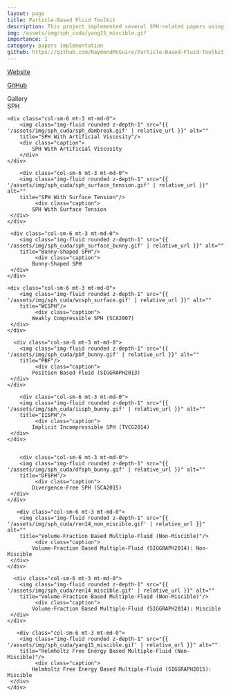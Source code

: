 ```yaml
---
layout: page
title: Particle-Based Fluid Toolkit
description: This project implemented several SPH-related papers using CUDA, including Weakly compressible SPH (SCA2007), Position based fluid (SIGGRAPH2013), Implicit incompressible SPH (TVCG2014), Divergence-free SPH (SCA2015), Volume fraction-based multiple-fluid (SIGGRAPH2014) and Helmholtz free energy based multiple-fluid (SIGGRAPH2015).
img: /assets/img/sph_cuda/yang15_miscible.gif
importance: 1
category: papers implementation
github: https://github.com/RaymondMcGuire/Particle-Based-Fluid-Toolkit
---
```

<a href="https://raymondmcguire.github.io/Particle-Based-Fluid-Toolkit/" target="_blank" title="Particle-Based Fluid Toolkit">Website</a>

<a href="https://github.com/RaymondMcGuire/Particle-Based-Fluid-Toolkit" target="_blank" title="Particle-Based Fluid Toolkit">GitHub</a>

<div class="caption">
    Gallery
</div>
<div class="row justify-content-sm-center">
    <div class="col-sm-6 mt-3 mt-md-0">
        <img class="img-fluid rounded z-depth-1" src="{{ '/assets/img/sph_cuda/sph_muller.gif' | relative_url }}" alt="" 
        title="SPH"/>
        <div class="caption">
            SPH
        </div>
    </div>

    <div class="col-sm-6 mt-3 mt-md-0">
        <img class="img-fluid rounded z-depth-1" src="{{ '/assets/img/sph_cuda/sph_dambreak.gif' | relative_url }}" alt="" 
        title="SPH With Artificial Viscosity"/>
        <div class="caption">
            SPH With Artificial Viscosity
        </div>
    </div>

        <div class="col-sm-6 mt-3 mt-md-0">
        <img class="img-fluid rounded z-depth-1" src="{{ '/assets/img/sph_cuda/sph_surface_tension.gif' | relative_url }}" alt="" 
        title="SPH With Surface Tension"/>
             <div class="caption">
            SPH With Surface Tension
     </div>
    </div>

     <div class="col-sm-6 mt-3 mt-md-0">
        <img class="img-fluid rounded z-depth-1" src="{{ '/assets/img/sph_cuda/sph_surface_bunny.gif' | relative_url }}" alt="" 
        title="Bunny-Shaped SPH"/>
             <div class="caption">
            Bunny-Shaped SPH
     </div>
    </div>

    <div class="col-sm-6 mt-3 mt-md-0">
        <img class="img-fluid rounded z-depth-1" src="{{ '/assets/img/sph_cuda/wcsph_surface.gif' | relative_url }}" alt="" 
        title="WCSPH"/>
             <div class="caption">
            Weakly Compressible SPH (SCA2007)
     </div>
    </div>

      <div class="col-sm-6 mt-3 mt-md-0">
        <img class="img-fluid rounded z-depth-1" src="{{ '/assets/img/sph_cuda/pbf_bunny.gif' | relative_url }}" alt="" 
        title="PBF"/>
             <div class="caption">
            Position Based Fluid (SIGGRAPH2013)
     </div>
    </div>

        <div class="col-sm-6 mt-3 mt-md-0">
        <img class="img-fluid rounded z-depth-1" src="{{ '/assets/img/sph_cuda/iisph_bunny.gif' | relative_url }}" alt="" 
        title="IISPH"/>
             <div class="caption">
            Implicit Incompressible SPH (TVCG2014)
     </div>
    </div>


        <div class="col-sm-6 mt-3 mt-md-0">
        <img class="img-fluid rounded z-depth-1" src="{{ '/assets/img/sph_cuda/dfsph_bunny.gif' | relative_url }}" alt="" 
        title="DFSPH"/>
             <div class="caption">
            Divergence-Free SPH (SCA2015)
     </div>
    </div>

       <div class="col-sm-6 mt-3 mt-md-0">
        <img class="img-fluid rounded z-depth-1" src="{{ '/assets/img/sph_cuda/ren14_non_miscible.gif' | relative_url }}" alt="" 
        title="Volume-Fraction Based Multiple-Fluid (Non-Miscible)"/>
             <div class="caption">
            Volume-Fraction Based Multiple-Fluid (SIGGRAPH2014): Non-Miscible 
     </div>
    </div>

      <div class="col-sm-6 mt-3 mt-md-0">
        <img class="img-fluid rounded z-depth-1" src="{{ '/assets/img/sph_cuda/ren14_miscible.gif' | relative_url }}" alt="" 
        title="Volume-Fraction Based Multiple-Fluid (Non-Miscible)"/>
             <div class="caption">
            Volume-Fraction Based Multiple-Fluid (SIGGRAPH2014): Miscible 
     </div>
    </div>

       <div class="col-sm-6 mt-3 mt-md-0">
        <img class="img-fluid rounded z-depth-1" src="{{ '/assets/img/sph_cuda/yang15_miscible.gif' | relative_url }}" alt="" 
        title="Helmholtz Free Energy Based Multiple-Fluid (Non-Miscible)"/>
             <div class="caption">
            Helmholtz Free Energy Based Multiple-Fluid (SIGGRAPH2015): Miscible 
     </div>
    </div>
</div>